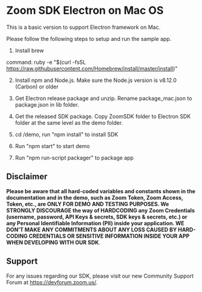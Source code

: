 # Zoom SDK Electron on Mac OS

This is a basic version to support Electron framework on Mac. 

Please follow the following steps to setup and run the sample app.

1. Install brew

command: ruby -e "$(curl -fsSL https://raw.githubusercontent.com/Homebrew/install/master/install)"

2. Install npm and Node.js. Make sure the Node.js version is v8.12.0 (Carbon) or older

3. Get Electron release package and unzip. Rename package_mac.json to package.json in lib folder.

4. Get the released SDK package. Copy ZoomSDK folder to Electron SDK folder at the same level as the demo folder.

5. cd /demo, run "npm install" to install SDK

6. Run "npm start" to start demo

7. Run "npm run-script packager" to package app

## Disclaimer

**Please be aware that all hard-coded variables and constants shown in the documentation and in the demo, such as Zoom Token, Zoom Access, Token, etc., are ONLY FOR DEMO AND TESTING PURPOSES. We STRONGLY DISCOURAGE the way of HARDCODING any Zoom Credentials (username, password, API Keys & secrets, SDK keys & secrets, etc.) or any Personal Identifiable Information (PII) inside your application. WE DON’T MAKE ANY COMMITMENTS ABOUT ANY LOSS CAUSED BY HARD-CODING CREDENTIALS OR SENSITIVE INFORMATION INSIDE YOUR APP WHEN DEVELOPING WITH OUR SDK**.

## Support

For any issues regarding our SDK, please visit our new Community Support Forum at https://devforum.zoom.us/.
